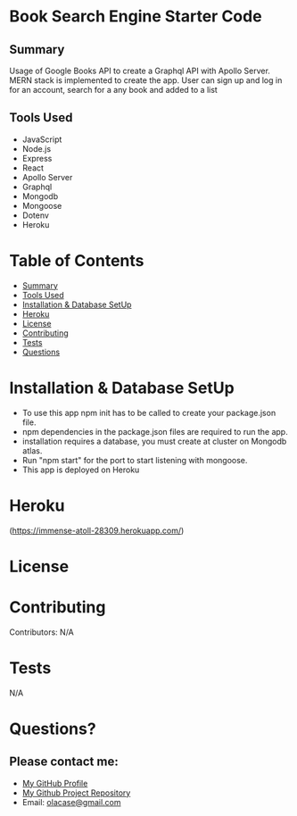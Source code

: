 # Book Search Engine Starter Code


## Summary

Usage of Google Books API to create a Graphql API with Apollo Server. MERN stack is implemented to create the app. User can sign up and log in for an account, search for a any book and added to a list

## Tools Used

* JavaScript
* Node.js
* Express
* React
* Apollo Server
* Graphql
* Mongodb
* Mongoose
* Dotenv
* Heroku





# Table of Contents 
* [Summary](#Summary)
* [Tools Used](#Tools)
* [Installation & Database SetUp](#Installation)
* [Heroku](#Heroku)
* [License](#license)
* [Contributing](#contributing)
* [Tests](#tests)
* [Questions](#questions)

# Installation & Database SetUp
* To use this app npm init has to be called to create your package.json file.
* npm dependencies in the package.json files are required to run the app.
* installation requires a database, you must create at cluster on Mongodb atlas.
* Run "npm start" for the port to start listening with mongoose.
* This app is deployed on Heroku




# Heroku


(https://immense-atoll-28309.herokuapp.com/)


# License

# Contributing
​Contributors: N/A

# Tests
N/A

# Questions?
## Please contact me:
  * [My GitHub Profile](https://github.com/olacase)
  * [My Github Project Repository](https://github.com/olacase/MERN-Book-Search-Engine)
  * Email: [olacase@gmail.com](mailto:olacase@gmail.com)